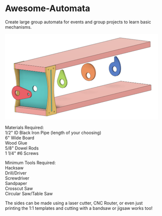 # Awesome-Automata
Create large group automata for events and group projects to learn basic mechanisms.

![CAD](https://github.com/ebredder/Awesome-Automata/raw/master/pics/CADmodel.PNG)

Materials Required:  
1/2" ID Black Iron Pipe (length of your choosing)  
6" Wide Board  
Wood Glue  
5/8" Dowel Rods  
1 1/4" #6 Screws  

Minimum Tools Required:  
Hacksaw  
Drill/Driver  
Screwdriver  
Sandpaper  
Crosscut Saw  
Circular Saw/Table Saw  

The sides can be made using a laser cutter, CNC Router, or even just printing the 1:1 templates and cutting with a bandsaw or jigsaw works too!
